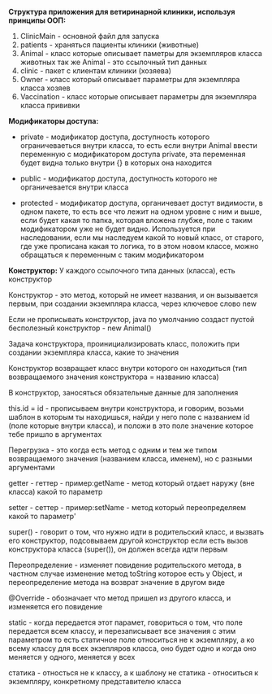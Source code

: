 **Структура приложения для ветиринарной клиники, используя принципы ООП:**
1. ClinicMain - основной файл для запуска
2. patients - храняться пациенты клиники (животные)
3. Animal - класс которые описывает паметры для экземпляров класса животных
так же Animal - это ссылочный тип данных
4. clinic - пакет с клиентам клиники (хозяева)
5. Owner - класс который описывает параметры для экземпляра класса хозяев
6. Vaccination - класс которые описывает параметры для экземпляра класса прививки


**Модификаторы доступа:**
* private - модификатор доступа, доступность которого ограничеваеться внутри класса, то есть если внутри Animal ввести переменную с модификатором доступа private, эта переменная будет видна только внутри {} в которых она находится

* public - модификатор доступа, доступность которого не органичевается внутри класса

* protected - модификатор доступа, органичевает достут видимости, в одном пакете, то есть все что лежит на одном уровне с ним и выше, если будет какая то папка, 
которая вложена глубже, поле с таким модификатором уже не будет видно.
Используется при наследовании, если мы наследуем какой то новый класс, от старого, где уже прописана какая то логика, то в этом новом классе, можно обращаться к переменным с таким модификатором



**Конструктор:**
У каждого ссылочного типа данных (класса), есть конструктор

Конструктор - это метод, который не имеет названия, и он вызывается первым, при создании экземпляра класса, через ключевое слово new

Если не прописывать конструктор, java по умолчанию создаст пустой бесполезный конструктор - new Animal()

Задача конструктора, проинициализировать класс, положить при создании экземпляра класса, какие то значения

Конструктор возвращает класс внутри которого он находиться (тип возвращаемого значения конструктора = названию класса)

В конструктор, заносяться обязательные данные для заполнения

this.id = id - прописываем внутри конструктора, и говорим, возьми шаблон в которым ты находишься, найди у него поле с названием id (поле которые внутри класса), и положи в это поле
значение которое тебе пришло в аргументах


Перегрузка - это когда есть метод с одним и тем же типом возвращаемого значения (названием класса, именем), но с разными аргументами





getter - геттер - пример:getName - метод который отдает наружу (вне класса) какой то параметр

setter - сеттер - пример:setName - метод который переопределяем какой то параметр'




super() - говорит о том, что нужно идти в родительский класс, и вызвать его конструктор, подсовываем другой конструктор
если есть вызов конструктора класса (super()), он должен всегда идти первым


Переопределение - изменяет повидение родительского метода, в частном случае изменение метод toString которое есть у Object, 
и переопределение метода на возврат значение в другом виде




@Override - обозначает что метод пришел из другого класса, и изменяется его повидение



static - когда передается этот парамет, говориться о том, что поле передается всем классу, и перезаписывает все значения с этим параметром
то есть статичное поле относиться не к экземпляру, а ко всему классу
для всех экзепляров класса, оно будет одно
и когда оно меняется у одного, меняется у всех

статика - относться не к классу, а к шаблону
не статика - относиться к экземпляру, конкретному представителю класса



















